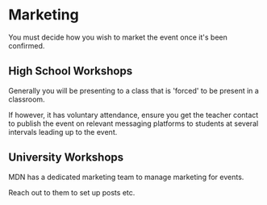# Marketing

You must decide how you wish to market the event once it's been confirmed. 
## High School Workshops
Generally you will be presenting to a class that is 'forced' to be present in a classroom.

If however, it has voluntary attendance, ensure you get the teacher contact to publish the event on relevant messaging platforms to students at several intervals leading up to the event.

## University Workshops

MDN has a dedicated marketing team to manage marketing for events.

Reach out to them to set up posts etc. 